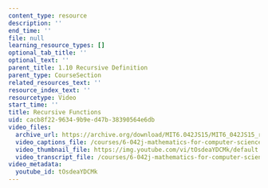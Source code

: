 ```yaml
---
content_type: resource
description: ''
end_time: ''
file: null
learning_resource_types: []
optional_tab_title: ''
optional_text: ''
parent_title: 1.10 Recursive Definition
parent_type: CourseSection
related_resources_text: ''
resource_index_text: ''
resourcetype: Video
start_time: ''
title: Recursive Functions
uid: cacb8f22-9634-9b9e-d47b-38390564e6db
video_files:
  archive_url: https://archive.org/download/MIT6.042JS15/MIT6_042JS15_recursivefunctions_ipod.mp4
  video_captions_file: /courses/6-042j-mathematics-for-computer-science-spring-2015/c90b4fa51619566397db8d76eac388c2_tOsdeaYDCMk.vtt
  video_thumbnail_file: https://img.youtube.com/vi/tOsdeaYDCMk/default.jpg
  video_transcript_file: /courses/6-042j-mathematics-for-computer-science-spring-2015/da0e8a4260bf6dd80f597b6d602ef13e_tOsdeaYDCMk.pdf
video_metadata:
  youtube_id: tOsdeaYDCMk
---
```

